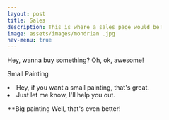 ```yaml
---
layout: post
title: Sales
description: This is where a sales page would be!
image: assets/images/mondrian .jpg
nav-menu: true
---
```

Hey, wanna buy something? Oh, ok, awesome! 

Small Painting</strong></a><br>
	<li>Hey, if you want a small painting, that's great.</li>
	<li>Just let me know, I'll help you out. </li>
</ul>

**Big painting
Well, that's even better!
